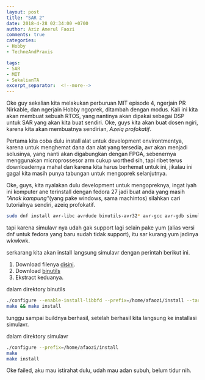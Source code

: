 ```yaml
---
layout: post
title: "SAR 2"
date: 2018-4-28 02:34:00 +0700
author: Aziz Amerul Faozi
comments: true
categories: 
- Hobby
- TechneAndPraxis

tags:
- SAR
- MIT
- SekalianTA
excerpt_separator:  <!--more-->
---
```


Oke guy sekalian kita melakukan perburuan MIT episode 4, ngerjain PR Nirkable, dan ngerjain Hobby ngoprek, ditambah dengan modus. Kali ini kita akan membuat sebuah RTOS, yang nantinya akan dipakai sebagai DSP untuk SAR yang akan kita buat sendiri. Oke, guys kita akan buat dosen ngiri, karena kita akan membuatnya sendirian, *Azeiq profokatif*. 

Pertama kita coba dulu install alat untuk development environtmentya, karena untuk menghemat dana dan alat yang tersedia, avr akan menjadi solusinya, yang nanti akan digabungkan dengan FPGA, sebenernya menggunakan microprossesor arm cukup worthed sih, tapi ribet terus downloadernya mahal dan karena kita harus berhemat untuk ini, jikalau ini gagal kita masih punya tabungan untuk mengoprek selanjutnya.

Oke, guys, kita nyalakan dulu development untuk mengopreknya, ingat iyah ini komputer ane terinstall dengan fedora 27 jadi buat anda yang masih *"Anak kampung"*(yang pake windows, sama machintos) silahkan cari tutorialnya sendiri, azeiq profokatif.

```bash
sudo dnf install avr-libc avrdude binutils-avr32* avr-gcc avr-gdb simulavr
```
tapi karena simulavr nya udah gak support lagi selain pake yum (alias versi dnf untuk fedora yang baru sudah tidak support), itu sar kurang yum jadinya wkwkwk.

serkarang kita akan install langsung simulavr dengan perintah berikut ini.

1. Download filenya [disini](download.savannah.nongnu.org/releases/simulavr/simulavr-1.0.0.tar.gz).
2. Download [binutils](https://ftp.gnu.org/gnu/binutils/binutils-2.30.tar.gz)
3. Ekstract keduanya.

dalam direktory binutils
```bash
./configure --enable-install-libbfd --prefix=/home/afaozi/install --target=avr
make && make install
``` 
tunggu sampai buildnya berhasil, setelah berhasil kita langsung ke installasi simulavr.

dalam direktory simulavr
```bash
./configure --prefix=/home/afaozi/install
make
make install
```

Oke failed, aku mau istirahat dulu, udah mau adan subuh, belum tidur nih.



